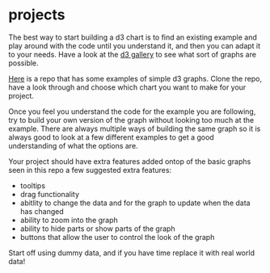 # projects

The best way to start building a d3 chart is to find an existing example and play around with the code until you understand it, and then you can adapt it to your needs.
Have a look at the [d3 gallery](https://github.com/d3/d3/wiki/Gallery) to see what sort of graphs are possible. 

[Here](https://github.com/eadehemingway/d3-simple-charts) is a repo that has some examples of simple d3 graphs. 
Clone the repo, have a look through and choose which chart you want to make for your project. 

Once you feel you understand the code for the example you are following, try to build your own version of the graph without looking too much at the example. 
There are always multiple ways of building the same graph so it is always good to look at a few different examples to get a good understanding of what the options are.

Your project should have extra features added ontop of the basic graphs seen in this repo 
a few suggested extra features: 

- tooltips
- drag functionality 
- abitlity to change the data and for the graph to update when the data has changed
- ability to zoom into the graph 
- ability to hide parts or show parts of the graph
- buttons that allow the user to control the look of the graph

Start off using dummy data, and if you have time replace it with real world data!
